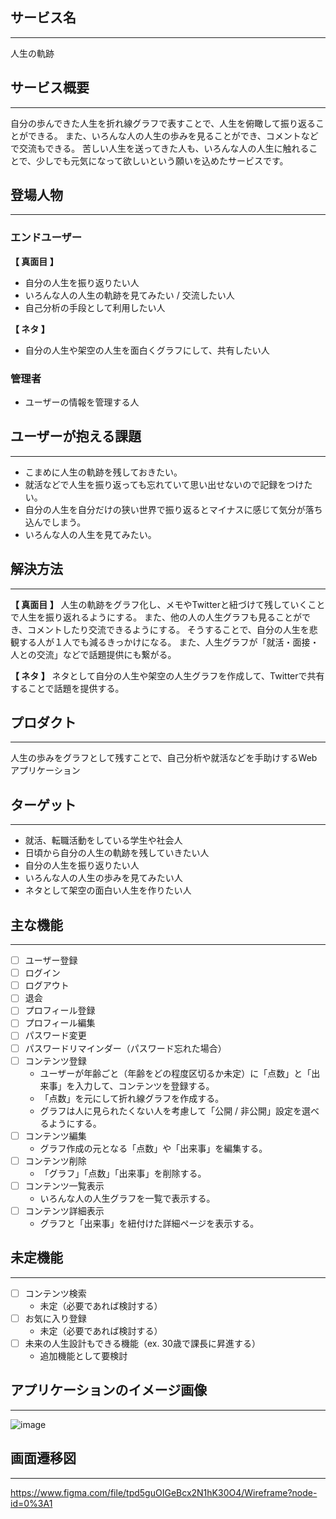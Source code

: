 ## サービス名
---
人生の軌跡

## サービス概要
---
自分の歩んできた人生を折れ線グラフで表すことで、人生を俯瞰して振り返ることができる。
また、いろんな人の人生の歩みを見ることができ、コメントなどで交流もできる。
苦しい人生を送ってきた人も、いろんな人の人生に触れることで、少しでも元気になって欲しいという願いを込めたサービスです。

## 登場人物
---
### エンドユーザー
**【 真面目 】**
- 自分の人生を振り返りたい人
- いろんな人の人生の軌跡を見てみたい / 交流したい人
- 自己分析の手段として利用したい人

**【 ネタ 】**
- 自分の人生や架空の人生を面白くグラフにして、共有したい人

### 管理者
- ユーザーの情報を管理する人

## ユーザーが抱える課題
---
- こまめに人生の軌跡を残しておきたい。
- 就活などで人生を振り返っても忘れていて思い出せないので記録をつけたい。
- 自分の人生を自分だけの狭い世界で振り返るとマイナスに感じて気分が落ち込んでしまう。
- いろんな人の人生を見てみたい。

## 解決方法
---
**【 真面目 】**
人生の軌跡をグラフ化し、メモやTwitterと紐づけて残していくことで人生を振り返れるようにする。
また、他の人の人生グラフも見ることができ、コメントしたり交流できるようにする。
そうすることで、自分の人生を悲観する人が１人でも減るきっかけになる。
また、人生グラフが「就活・面接・人との交流」などで話題提供にも繋がる。

**【 ネタ 】**
ネタとして自分の人生や架空の人生グラフを作成して、Twitterで共有することで話題を提供する。

## プロダクト
---
人生の歩みをグラフとして残すことで、自己分析や就活などを手助けするWebアプリケーション

## ターゲット
---
- 就活、転職活動をしている学生や社会人
- 日頃から自分の人生の軌跡を残していきたい人
- 自分の人生を振り返りたい人
- いろんな人の人生の歩みを見てみたい人
- ネタとして架空の面白い人生を作りたい人

## 主な機能
---
- [ ]  ユーザー登録
- [ ]  ログイン
- [ ]  ログアウト
- [ ]  退会
- [ ]  プロフィール登録
- [ ]  プロフィール編集
- [ ]  パスワード変更
- [ ]  パスワードリマインダー（パスワード忘れた場合）
- [ ]  コンテンツ登録
    - ユーザーが年齢ごと（年齢をどの程度区切るか未定）に「点数」と「出来事」を入力して、コンテンツを登録する。
    - 「点数」を元にして折れ線グラフを作成する。
    - グラフは人に見られたくない人を考慮して「公開 / 非公開」設定を選べるようにする。
- [ ]  コンテンツ編集
    - グラフ作成の元となる「点数」や「出来事」を編集する。
- [ ]  コンテンツ削除
    - 「グラフ」「点数」「出来事」を削除する。
- [ ]  コンテンツ一覧表示
    - いろんな人の人生グラフを一覧で表示する。
- [ ]  コンテンツ詳細表示
    - グラフと「出来事」を紐付けた詳細ページを表示する。

## 未定機能
---
- [ ]  コンテンツ検索
    - 未定（必要であれば検討する）
- [ ]  お気に入り登録
    - 未定（必要であれば検討する）
- [ ]  未来の人生設計もできる機能（ex. 30歳で課長に昇進する）
    - 追加機能として要検討

## アプリケーションのイメージ画像
---
![image](https://user-images.githubusercontent.com/45684938/128819212-e09b8782-f5e7-4380-b166-c27b71027395.jpg)

## 画面遷移図
---
https://www.figma.com/file/tpd5guOIGeBcx2N1hK30O4/Wireframe?node-id=0%3A1
